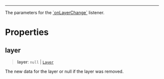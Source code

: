 ***

The parameters for the [\`onLayerChange\`](LayersController.md#onlayerchange) listener.

# Properties

## layer

> **layer**: `null` | [`Layer`](Layer.md)

The new data for the layer or null if the layer was removed.
